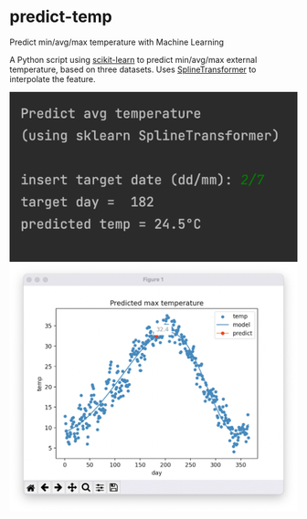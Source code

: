 # predict-temp
Predict min/avg/max temperature with Machine Learning 

A Python script using [scikit-learn](https://scikit-learn.org/stable/supervised_learning.html#supervised-learning) to predict min/avg/max external temperature, based on three datasets.
Uses [SplineTransformer](https://scikit-learn.org/stable/modules/generated/sklearn.preprocessing.SplineTransformer.html) to interpolate the feature.

![Sample prediction](/screen-py.png)
![Scattered plot](/screen-max.png)


